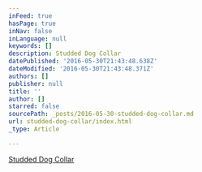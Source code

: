 ```yaml
---
inFeed: true
hasPage: true
inNav: false
inLanguage: null
keywords: []
description: Studded Dog Collar
datePublished: '2016-05-30T21:43:48.638Z'
dateModified: '2016-05-30T21:43:48.371Z'
authors: []
publisher: null
title: ''
author: []
starred: false
sourcePath: _posts/2016-05-30-studded-dog-collar.md
url: studded-dog-collar/index.html
_type: Article

---
```

[Studded Dog Collar][0]

[0]: http://www.amazon.com/gp/product/B01C1XU5AS?ref_=sr_1_2&s=pet-supplies&qid=1457194876&sr=1-2&keywords=studded%20large%20leather%20dog%20collar%20kid%20dog&pldnSite=1